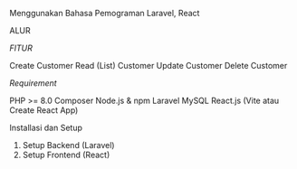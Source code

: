 Menggunakan Bahasa Pemograman
Laravel, React

ALUR

*FITUR*

Create Customer
Read (List) Customer
Update Customer
Delete Customer

*Requirement*

PHP >= 8.0
Composer
Node.js & npm
Laravel
MySQL
React.js (Vite atau Create React App)

Installasi dan Setup
1. Setup Backend (Laravel)
2. Setup Frontend (React)
